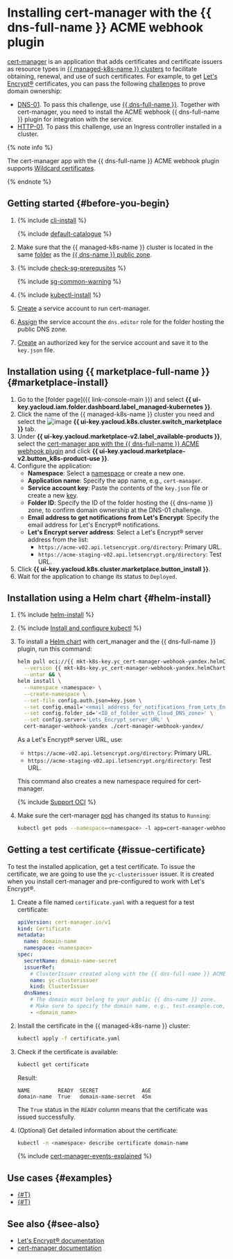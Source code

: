 # Installing cert-manager with the {{ dns-full-name }} ACME webhook plugin


[cert-manager](https://cert-manager.io) is an application that adds certificates and certificate issuers as resource types in [{{ managed-k8s-name }} clusters](../../concepts/index.md#kubernetes-cluster) to facilitate obtaining, renewal, and use of such certificates. For example, to get [Let's Encrypt®](https://letsencrypt.org/) certificates, you can pass the following [challenges](https://letsencrypt.org/docs/challenge-types/) to prove domain ownership:

* [DNS-01](https://letsencrypt.org/docs/challenge-types/#dns-01-challenge). To pass this challenge, use [{{ dns-full-name }}](../../../dns/). Together with cert-manager, you need to install the ACME webhook {{ dns-full-name }} plugin for integration with the service.
* [HTTP-01](https://letsencrypt.org/docs/challenge-types/#http-01-challenge). To pass this challenge, use an Ingress controller installed in a cluster.

{% note info %}

The cert-manager app with the {{ dns-full-name }} ACME webhook plugin supports [Wildcard certificates](https://en.wikipedia.org/wiki/Public_key_certificate#Wildcard_certificate).

{% endnote %}

## Getting started {#before-you-begin}

1. {% include [cli-install](../../../_includes/cli-install.md) %}

   {% include [default-catalogue](../../../_includes/default-catalogue.md) %}

1. Make sure that the {{ managed-k8s-name }} cluster is located in the same [folder](../../../resource-manager/concepts/resources-hierarchy.md#folder) as the [{{ dns-name }} public zone](../../../dns/concepts/dns-zone.md#public-zones).

1. {% include [check-sg-prerequsites](../../../_includes/managed-kubernetes/security-groups/check-sg-prerequsites-lvl3.md) %}

    {% include [sg-common-warning](../../../_includes/managed-kubernetes/security-groups/sg-common-warning.md) %}

1. {% include [kubectl-install](../../../_includes/managed-kubernetes/kubectl-install.md) %}
1. [Create](../../../iam/operations/sa/create.md) a service account to run cert-manager.
1. [Assign](../../../iam/operations/sa/assign-role-for-sa.md) the service account the `dns.editor` role for the folder hosting the public DNS zone.
1. [Create](../../../iam/operations/authorized-key/create.md) an authorized key for the service account and save it to the `key.json` file.

## Installation using {{ marketplace-full-name }} {#marketplace-install}

1. Go to the [folder page]({{ link-console-main }}) and select **{{ ui-key.yacloud.iam.folder.dashboard.label_managed-kubernetes }}**.
1. Click the name of the {{ managed-k8s-name }} cluster you need and select the ![image](../../../_assets/console-icons/shopping-cart.svg) **{{ ui-key.yacloud.k8s.cluster.switch_marketplace }}** tab.
1. Under **{{ ui-key.yacloud.marketplace-v2.label_available-products }}**, select the [cert-manager app with the {{ dns-full-name }} ACME webhook plugin](/marketplace/products/yc/cert-manager-webhook-yandex) and click **{{ ui-key.yacloud.marketplace-v2.button_k8s-product-use }}**.
1. Configure the application:
   * **Namespace**: Select a [namespace](../../concepts/index.md#namespace) or create a new one.
   * **Application name**: Specify the app name, e.g., `cert-manager`.
   * **Service account key**: Paste the contents of the `key.json` file or create a new [key](../../../iam/concepts/authorization/key.md).
   * **Folder ID**: Specify the ID of the folder hosting the {{ dns-name }} zone, to confirm domain ownership at the DNS-01 challenge.
   * **Email address to get notifications from Let's Encrypt**: Specify the email address for Let's Encrypt® notifications.
   * **Let's Encrypt server address**: Select a Let's Encrypt® server address from the list:
     * `https://acme-v02.api.letsencrypt.org/directory`: Primary URL.
     * `https://acme-staging-v02.api.letsencrypt.org/directory`: Test URL.
1. Click **{{ ui-key.yacloud.k8s.cluster.marketplace.button_install }}**.
1. Wait for the application to change its status to `Deployed`.

## Installation using a Helm chart {#helm-install}

1. {% include [helm-install](../../../_includes/managed-kubernetes/helm-install.md) %}
1. {% include [Install and configure kubectl](../../../_includes/managed-kubernetes/kubectl-install.md) %}
1. To install a [Helm chart](https://helm.sh/docs/topics/charts/) with cert_manager and the {{ dns-full-name }} plugin, run this command:

   ```bash
   helm pull oci://{{ mkt-k8s-key.yc_cert-manager-webhook-yandex.helmChart.name }} \
     --version {{ mkt-k8s-key.yc_cert-manager-webhook-yandex.helmChart.tag }} \
     --untar && \
   helm install \
     --namespace <namespace> \
     --create-namespace \
     --set-file config.auth.json=key.json \
     --set config.email='<email_address_for_notifications_from_Lets_Encrypt>' \
     --set config.folder_id='<ID_of_folder_with_Cloud_DNS_zone>' \
     --set config.server='Lets_Encrypt_server_URL' \
     cert-manager-webhook-yandex ./cert-manager-webhook-yandex/
   ```

   As a Let's Encrypt® server URL, use:
   * `https://acme-v02.api.letsencrypt.org/directory`: Primary URL.
   * `https://acme-staging-v02.api.letsencrypt.org/directory`: Test URL.

   This command also creates a new namespace required for cert-manager.

   {% include [Support OCI](../../../_includes/managed-kubernetes/note-helm-experimental-oci.md) %}

1. Make sure the cert-manager [pod](../../concepts/index.md#pod) has changed its status to `Running`:

   ```bash
   kubectl get pods --namespace=<namespace> -l app=cert-manager-webhook-yandex -w
   ```

## Getting a test certificate {#issue-certificate}

To test the installed application, get a test certificate. To issue the certificate, we are going to use the `yc-clusterissuer` issuer. It is created when you install cert-manager and pre-configured to work with Let's Encrypt®.

1. Create a file named `certificate.yaml` with a request for a test certificate:

   ```yaml
   apiVersion: cert-manager.io/v1
   kind: Certificate
   metadata:
     name: domain-name
     namespace: <namespace>
   spec:
     secretName: domain-name-secret
     issuerRef:
       # ClusterIssuer created along with the {{ dns-full-name }} ACME webhook.
       name: yc-clusterissuer
       kind: ClusterIssuer
     dnsNames:
       # The domain must belong to your public {{ dns-name }} zone.
       # Make sure to specify the domain name, e.g., test.example.com, rather than the DNS record name.
       - <domain_name>
   ```

1. Install the certificate in the {{ managed-k8s-name }} cluster:

   ```bash
   kubectl apply -f certificate.yaml
   ```

1. Check if the certificate is available:

   ```bash
   kubectl get certificate
   ```

   Result:

   ```text
   NAME         READY  SECRET              AGE
   domain-name  True   domain-name-secret  45m
   ```

    The `True` status in the `READY` column means that the certificate was issued successfully.

1. (Optional) Get detailed information about the certificate:

    ```bash
    kubectl -n <namespace> describe certificate domain-name
    ```

   {% include [cert-manager-events-explained](../../../_includes/managed-kubernetes/cert-manager-events-explained.md) %}

## Use cases {#examples}

* [{#T}](../../tutorials/dnschallenge.md)
* [{#T}](../../tutorials/ingress-cert-manager.md)

## See also {#see-also}

* [Let's Encrypt® documentation](https://letsencrypt.org/docs/client-options/)
* [cert-manager documentation](https://cert-manager.io/docs/configuration/)
